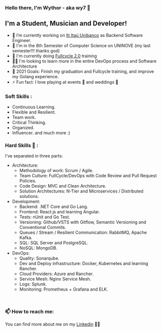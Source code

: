 <!--
**wy7-source/wy7-source** is a ✨ _special_ ✨ repository because its `README.md` (this file) appears on your GitHub profile.

Here are some ideas to get you started:

- 🔭 I’m currently working on ...
- 🌱 I’m currently learning ...
- 👯 I’m looking to collaborate on ...
- 🤔 I’m looking for help with ...
- 💬 Ask me about ...
- 📫 How to reach me: ...
- 😄 Pronouns: ...
- ⚡ Fun fact: ...
-->

### Hello there, I'm Wythor - aka wy7 👋

## I'm a Student, Musician and Developer!

- 🏬 I’m currently working on [Iti Itaú Unibanco][iti] as Backend Software Engineer.
- 🔭 I'm in the 8th Semester of Computer Science on UNINOVE (my last semester!!! thanks god)
- 🌱 I'm currently doing [Fullcycle 2.0][fullcycle] training
- 💪🏼 I'm looking to learn more in the entire DevOps process and Software Architecture
- 📒 2021 Goals: Finish my graduation and Fullcycle training, and improve my Golang experience.
- ⚡ Fun fact: I love playing at events 🥁 and weddings 🎺

### Soft Skills :
- Continuous Learning.
- Flexible and Resilient.
- Team work.
- Critical Thinking.
- Organized.
- Influencer.
and much more :)

### Hard Skills 🚀 :
I've separated in three parts:
- Architecture:
  - Methodology of work: Scrum / Agile.
  - Team Culture: FullCycle/DevOps with Code Review and Pull Request Policies.
  - Code Design: MVC and Clean Architecture.
  - Solution Architectures: N-Tier and Microservices / Distributed solutions.
- Development:
  - Backend: .NET Core and Go Lang.
  - Frontend: React.js and learning Angular.
  - Tests: nUnit and Go Test.
  - Versioning: Github/VSTS with Gitflow, Semantic Versioning and Conventional Commits.
  - Queues / Stream / Resilient Communication: RabbitMQ, Apache Kafka.
  - SQL: SQL Server and PostgreSQL.
  - NoSQL: MongoDB.
- DevOps:
  - Quality: Sonarqube. 
  - Dev and Deploy infrastructure: Docker, Kubernetes and learning Rancher.
  - Cloud Providers: Azure and Rancher.
  - Service Mesh: Nginx Service Mesh.
  - Logs: Splunk.
  - Monitoring: Prometheus + Grafana and ELK.
<br />

### 📫 How to reach me:
You can find more about me on my [Linkedin][linkedin] 👨‍💻

[fullcycle]: https://www.youtube.com/channel/UCMUoZehUZBhLb8XaTc8TQrA
[linkedin]: https://linkedin.com/in/wythor-b-5910b315b/
[iti]: https://iti.itau/
